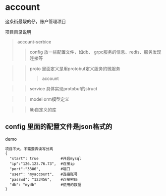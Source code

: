 # account
这条街最靓的仔，账户管理项目

项目目录说明

> account-serbice
>>config 放一些配置文件，如db、 grpc服务的信息、redis、服务发现连接等

>>proto 里面定义是用protobuf定义服务的微服务
>>>account 

>>service  具体实现protobuf的struct

>>model orm模型定义

>>lib自定义的库 





## config 里面的配置文件是json格式的

demo
```
项目不大，不需要弄读写分离
{
  "start": true          #开启mysql
  "ip":"126.123.76.73",  #连接ip
  "port":"3306",         #端口
  "user": "myaccount",   #连接账号
  "passwd": "123456",    #连接密码
  "db": "mydb"           #使用的数据
}

```